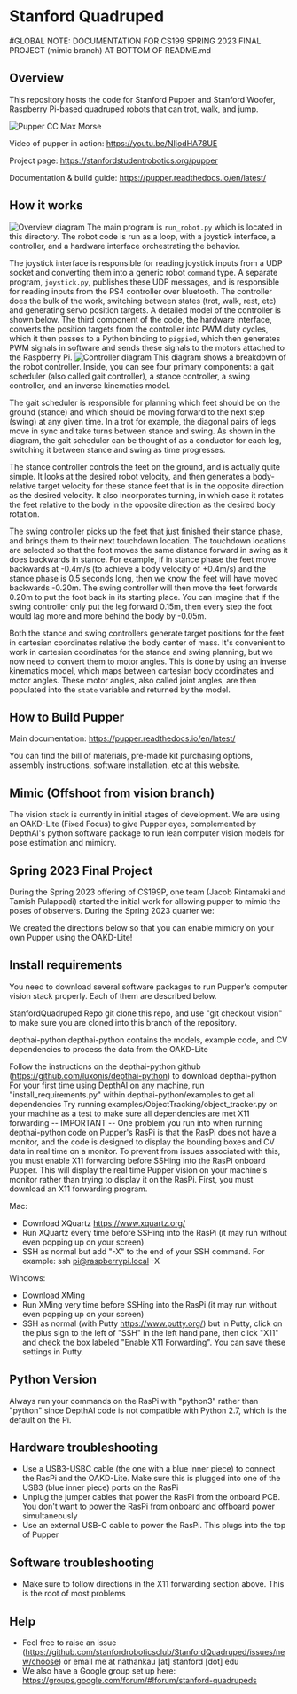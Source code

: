 # Stanford Quadruped

#GLOBAL NOTE: DOCUMENTATION FOR CS199 SPRING 2023 FINAL PROJECT (mimic branch) AT BOTTOM OF README.md

## Overview
This repository hosts the code for Stanford Pupper and Stanford Woofer, Raspberry Pi-based quadruped robots that can trot, walk, and jump. 

![Pupper CC Max Morse](https://live.staticflickr.com/65535/49614690753_78edca83bc_4k.jpg)

Video of pupper in action: https://youtu.be/NIjodHA78UE

Project page: https://stanfordstudentrobotics.org/pupper

Documentation & build guide: https://pupper.readthedocs.io/en/latest/

## How it works
![Overview diagram](imgs/diagram1.jpg)
The main program is ```run_robot.py``` which is located in this directory. The robot code is run as a loop, with a joystick interface, a controller, and a hardware interface orchestrating the behavior. 

The joystick interface is responsible for reading joystick inputs from a UDP socket and converting them into a generic robot ```command``` type. A separate program, ```joystick.py```, publishes these UDP messages, and is responsible for reading inputs from the PS4 controller over bluetooth. The controller does the bulk of the work, switching between states (trot, walk, rest, etc) and generating servo position targets. A detailed model of the controller is shown below. The third component of the code, the hardware interface, converts the position targets from the controller into PWM duty cycles, which it then passes to a Python binding to ```pigpiod```, which then generates PWM signals in software and sends these signals to the motors attached to the Raspberry Pi.
![Controller diagram](imgs/diagram2.jpg)
This diagram shows a breakdown of the robot controller. Inside, you can see four primary components: a gait scheduler (also called gait controller), a stance controller, a swing controller, and an inverse kinematics model. 

The gait scheduler is responsible for planning which feet should be on the ground (stance) and which should be moving forward to the next step (swing) at any given time. In a trot for example, the diagonal pairs of legs move in sync and take turns between stance and swing. As shown in the diagram, the gait scheduler can be thought of as a conductor for each leg, switching it between stance and swing as time progresses. 

The stance controller controls the feet on the ground, and is actually quite simple. It looks at the desired robot velocity, and then generates a body-relative target velocity for these stance feet that is in the opposite direction as the desired velocity. It also incorporates turning, in which case it rotates the feet relative to the body in the opposite direction as the desired body rotation. 

The swing controller picks up the feet that just finished their stance phase, and brings them to their next touchdown location. The touchdown locations are selected so that the foot moves the same distance forward in swing as it does backwards in stance. For example, if in stance phase the feet move backwards at -0.4m/s (to achieve a body velocity of +0.4m/s) and the stance phase is 0.5 seconds long, then we know the feet will have moved backwards -0.20m. The swing controller will then move the feet forwards 0.20m to put the foot back in its starting place. You can imagine that if the swing controller only put the leg forward 0.15m, then every step the foot would lag more and more behind the body by -0.05m. 

Both the stance and swing controllers generate target positions for the feet in cartesian coordinates relative the body center of mass. It's convenient to work in cartesian coordinates for the stance and swing planning, but we now need to convert them to motor angles. This is done by using an inverse kinematics model, which maps between cartesian body coordinates and motor angles. These motor angles, also called joint angles, are then populated into the ```state``` variable and returned by the model. 


## How to Build Pupper
Main documentation: https://pupper.readthedocs.io/en/latest/

You can find the bill of materials, pre-made kit purchasing options, assembly instructions, software installation, etc at this website.


## Mimic (Offshoot from vision branch)
The vision stack is currently in initial stages of development. We are using an OAKD-Lite (Fixed Focus) to give Pupper eyes, complemented by DepthAI's python software package to run lean computer vision models for pose estimation and mimicry. 

## Spring 2023 Final Project
During the Spring 2023 offering of CS199P, one team (Jacob Rintamaki and Tamish Pulappadi) started the initial work for allowing pupper to mimic the poses of observers. During the Spring 2023 quarter we:

We created the directions below so that you can enable mimicry on your own Pupper using the OAKD-Lite!

## Install requirements
You need to download several software packages to run Pupper's computer vision stack properly. Each of them are described below.

StanfordQuadruped Repo
git clone this repo, and use "git checkout vision" to make sure you are cloned into this branch of the repository.

depthai-python
depthai-python contains the models, example code, and CV dependencies to process the data from the OAKD-Lite

Follow the instructions on the depthai-python github (https://github.com/luxonis/depthai-python) to download depthai-python
For your first time using DepthAI on any machine, run "install_requirements.py" within depthai-python/examples to get all dependencies
Try running examples/ObjectTracking/object_tracker.py on your machine as a test to make sure all dependencies are met
X11 forwarding -- IMPORTANT --
One problem you run into when running depthai-python code on Pupper's RasPi is that the RasPi does not have a monitor, and the code is designed to display the bounding boxes and CV data in real time on a monitor. To prevent from issues associated with this, you must enable X11 forwarding before SSHing into the RasPi onboard Pupper. This will display the real time Pupper vision on your machine's monitor rather than trying to display it on the RasPi. First, you must download an X11 forwarding program.

Mac:
* Download XQuartz https://www.xquartz.org/
* Run XQuartz every time before SSHing into the RasPi (it may run without even popping up on your screen)
* SSH as normal but add "-X" to the end of your SSH command. For example: ssh pi@raspberrypi.local -X

Windows:
* Download XMing
* Run XMing very time before SSHing into the RasPi (it may run without even popping up on your screen)
* SSH as normal (with Putty https://www.putty.org/) but in Putty, click on the plus sign to the left of "SSH" in the left hand pane, then click "X11" and check the box labeled "Enable X11 Forwarding". You can save these settings in Putty.

## Python Version
Always run your commands on the RasPi with "python3" rather than "python" since DepthAI code is not compatible with Python 2.7, which is the default on the Pi.

## Hardware troubleshooting
* Use a USB3-USBC cable (the one with a blue inner piece) to connect the RasPi and the OAKD-Lite. Make sure this is plugged into one of the USB3 (blue inner piece) ports on the RasPi
* Unplug the jumper cables that power the RasPi from the onboard PCB. You don't want to power the RasPi from onboard and offboard power simultaneously
* Use an external USB-C cable to power the RasPi. This plugs into the top of Pupper

## Software troubleshooting
* Make sure to follow directions in the X11 forwarding section above. This is the root of most problems

## Help
- Feel free to raise an issue (https://github.com/stanfordroboticsclub/StanfordQuadruped/issues/new/choose) or email me at nathankau [at] stanford [dot] edu
- We also have a Google group set up here: https://groups.google.com/forum/#!forum/stanford-quadrupeds


